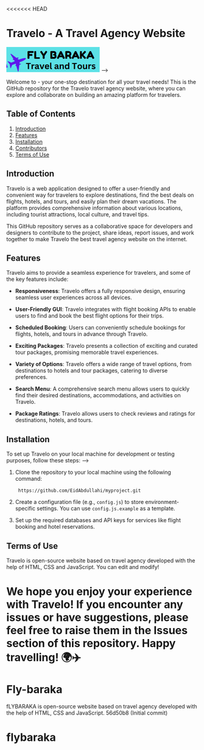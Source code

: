 <<<<<<< HEAD
# Travelo - A Travel Agency Website

![Travelo Logo](./assets/images/travelo-logo-white.png) -->

 Welcome to  - your one-stop destination for all your travel needs! This is the GitHub repository for the Travelo travel agency website, where you can explore and collaborate on building an amazing platform for travelers.

## Table of Contents

1. [Introduction](#introduction)
2. [Features](#features)
3. [Installation](#installation)
4. [Contributors](#contributors)
5. [Terms of Use](#terms-of-use)

## Introduction

Travelo is a web application designed to offer a user-friendly and convenient way for travelers to explore destinations, find the best deals on flights, hotels, and tours, and easily plan their dream vacations. The platform provides comprehensive information about various locations, including tourist attractions, local culture, and travel tips.

This GitHub repository serves as a collaborative space for developers and designers to contribute to the project, share ideas, report issues, and work together to make Travelo the best travel agency website on the internet.

## Features

Travelo aims to provide a seamless experience for travelers, and some of the key features include:

- **Responsiveness**: Travelo offers a fully responsive design, ensuring seamless user experiences across all devices.

- **User-Friendly GUI**: Travelo integrates with flight booking APIs to enable users to find and book the best flight options for their trips.

- **Scheduled Booking**: Users can conveniently schedule bookings for flights, hotels, and tours in advance through Travelo.

- **Exciting Packages**: Travelo presents a collection of exciting and curated tour packages, promising memorable travel experiences.

- **Variety of Options**: Travelo offers a wide range of travel options, from destinations to hotels and tour packages, catering to diverse preferences.

- **Search Menu**: A comprehensive search menu allows users to quickly find their desired destinations, accommodations, and activities on Travelo.

- **Package Ratings**: Travelo allows users to check reviews and ratings for destinations, hotels, and tours.

## Installation

To set up Travelo on your local machine for development or testing purposes, follow these steps: -->

1. Clone the repository to your local machine using the following command:
   ```
    https://github.com/EidAbdullahi/myproject.git
   ```


4. Create a configuration file (e.g., `config.js`) to store environment-specific settings. You can use `config.js.example` as a template.

5. Set up the required databases and API keys for services like flight booking and hotel reservations.







## Terms of Use

Travelo is open-source website based on travel agency developed with the help of HTML, CSS and JavaScript.
You can edit and modify!


We hope you enjoy your experience with Travelo! If you encounter any issues or have suggestions, please feel free to raise them in the Issues section of this repository. Happy travelling! 🌍✈️
=======
# Fly-baraka
fLYBARAKA is open-source website based on travel agency developed with the help of HTML, CSS and JavaScript.
 56d50b8 (Initial commit)
# flybaraka

